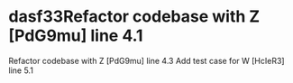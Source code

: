 # dasf33Refactor codebase with Z [PdG9mu] line 4.1
Refactor codebase with Z [PdG9mu] line 4.3
Add test case for W [HcIeR3] line 5.1
